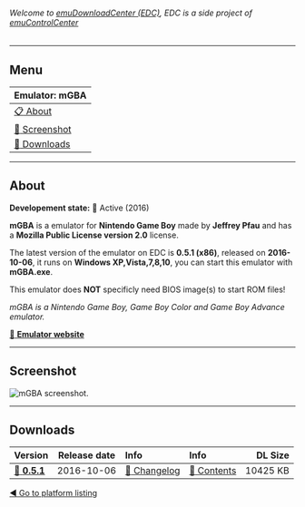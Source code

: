 ###### Welcome to [emuDownloadCenter (EDC)](https://github.com/PhoenixInteractiveNL/emuDownloadCenter/wiki/), EDC is a side project of [emuControlCenter](https://github.com/PhoenixInteractiveNL/emuControlCenter/wiki/)
***
## Menu
| **Emulator: mGBA** |
|:---------|
| [:clipboard: About](#about) |
| [:sunrise: Screenshot](#screenshot) |
| [:floppy_disk: Downloads](#downloads) |
***
## About
**Developement state:** :large_blue_circle: Active (2016)

**mGBA** is a emulator for **Nintendo Game Boy** made by **Jeffrey Pfau** and has a **Mozilla Public License version 2.0** license.

The latest version of the emulator on EDC is **0.5.1 (x86)**, released on **2016-10-06**, it runs on **Windows XP,Vista,7,8,10**, you can start this emulator with **mGBA.exe**.

This emulator does **NOT** specificly need BIOS image(s) to start ROM files!

_mGBA is a Nintendo Game Boy, Game Boy Color and Game Boy Advance emulator._

[:link: **Emulator website**](http://mgba.io)
***
## Screenshot
![](https://raw.githubusercontent.com/PhoenixInteractiveNL/emuDownloadCenter/master/hooks/mgba/screen.jpg "mGBA screenshot.")
***
## Downloads
| Version  | Release date  | Info       | Info       | DL Size    |
|:---------|:-------------:|:-----------|:-----------|-----------:|
| [:floppy_disk: **0.5.1**](https://github.com/PhoenixInteractiveNL/edc-repo0003/raw/master/mgba/0.5.1.7z) | 2016-10-06 | [:page_facing_up: Changelog](https://github.com/PhoenixInteractiveNL/edc-repo0003/blob/master/mgba/0.5.1_changelog.txt) | [:mag_right: Contents](https://github.com/PhoenixInteractiveNL/edc-repo0003/blob/master/mgba/0.5.1_contents.txt) | 10425 KB |

[:arrow_backward: Go to platform listing](https://github.com/PhoenixInteractiveNL/emuDownloadCenter/wiki/EDC-Platform-List)
